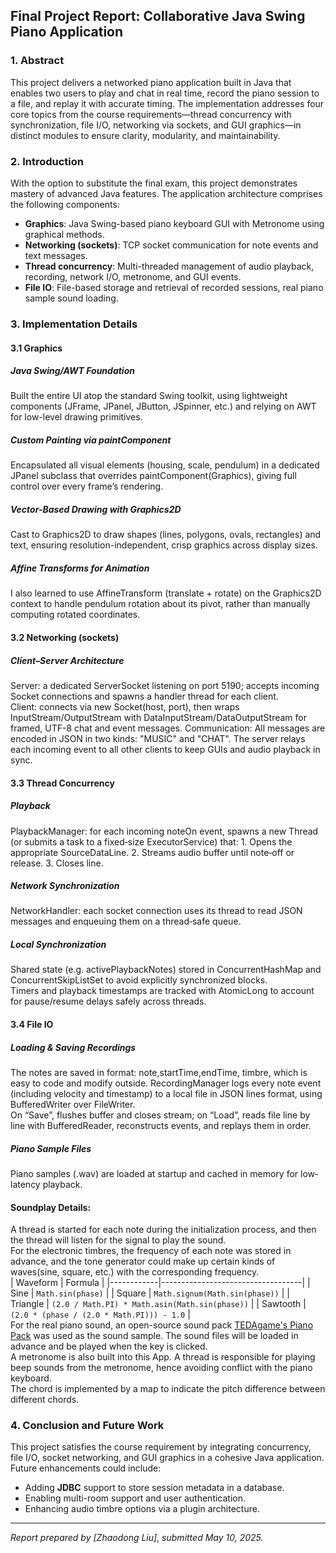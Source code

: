 ## Final Project Report: Collaborative Java Swing Piano Application

### 1. Abstract

This project delivers a networked piano application built in Java that enables two users to play and chat in real time, record the piano session to a file, and replay it with accurate timing. The implementation addresses four core topics from the course requirements—thread concurrency with synchronization, file I/O, networking via sockets, and GUI graphics—in distinct modules to ensure clarity, modularity, and maintainability.

### 2. Introduction

With the option to substitute the final exam, this project demonstrates mastery of advanced Java features. The application architecture comprises the following components:

* **Graphics**: Java Swing-based piano keyboard GUI with Metronome using graphical methods.
* **Networking (sockets)**: TCP socket communication for note events and text messages.
* **Thread concurrency**: Multi-threaded management of audio playback, recording, network I/O, metronome, and GUI events.
* **File IO**: File-based storage and retrieval of recorded sessions, real piano sample sound loading.



### 3. Implementation Details
#### 3.1 Graphics
##### Java Swing/AWT Foundation
Built the entire UI atop the standard Swing toolkit, using lightweight components (JFrame, JPanel, JButton, JSpinner, etc.) and relying on AWT for low-level drawing primitives.
##### Custom Painting via paintComponent
Encapsulated all visual elements (housing, scale, pendulum) in a dedicated JPanel subclass that overrides paintComponent(Graphics), giving full control over every frame’s rendering.
##### Vector-Based Drawing with Graphics2D
Cast to Graphics2D to draw shapes (lines, polygons, ovals, rectangles) and text, ensuring resolution-independent, crisp graphics across display sizes.
##### Affine Transforms for Animation
I also learned to use AffineTransform (translate + rotate) on the Graphics2D context to handle pendulum rotation about its pivot, rather than manually computing rotated coordinates.

#### 3.2 Networking (sockets)
##### Client–Server Architecture
Server: a dedicated ServerSocket listening on port 5190; accepts incoming Socket connections and spawns a handler thread for each client.
<br>
Client: connects via new Socket(host, port), then wraps InputStream/OutputStream with DataInputStream/DataOutputStream for framed, UTF-8 chat and event messages.
Communication: All messages are encoded in JSON in two kinds: "MUSIC" and "CHAT". The server relays each incoming event to all other clients to keep GUIs and audio playback in sync.

#### 3.3 Thread Concurrency
##### Playback
PlaybackManager: for each incoming noteOn event, spawns a new Thread (or submits a task to a fixed‐size ExecutorService) that:
	1.	Opens the appropriate SourceDataLine.
	2.	Streams audio buffer until note‐off or release.
	3.	Closes line.
##### Network Synchronization
NetworkHandler: each socket connection uses its thread to read JSON messages and enqueuing them on a thread‐safe queue.
##### Local Synchronization
Shared state (e.g. activePlaybackNotes) stored in ConcurrentHashMap and ConcurrentSkipListSet to avoid explicitly synchronized blocks.
<br>
Timers and playback timestamps are tracked with AtomicLong to account for pause/resume delays safely across threads.
 
#### 3.4 File IO
##### Loading & Saving Recordings
The notes are saved in format: note,startTime,endTime, timbre, which is easy to code and modify outside. RecordingManager logs every note event (including velocity and timestamp) to a local file in JSON lines format, using BufferedWriter over FileWriter.
<br>
On “Save”, flushes buffer and closes stream; on “Load”, reads file line by line with BufferedReader, reconstructs events, and replays them in order.
##### Piano Sample Files
Piano samples (.wav) are loaded at startup and cached in memory for low‐latency playback.




#### Soundplay Details: 
A thread is started for each note during the initialization process, and then the thread will listen for the signal to play the sound.
<br>
For the electronic timbres, the frequency of each note was stored in advance, and the tone generator could make up certain kinds of waves(sine, square, etc.) with the corresponding frequency. 
<br>
  | Waveform   | Formula                          |
  |------------|-----------------------------------|
  | Sine       | `Math.sin(phase)`                 |
  | Square     | `Math.signum(Math.sin(phase))`     |
  | Triangle   | `(2.0 / Math.PI) * Math.asin(Math.sin(phase))` |
  | Sawtooth   | `(2.0 * (phase / (2.0 * Math.PI))) - 1.0` |
<br>
For the real piano sound, an open-source sound pack [TEDAgame's Piano Pack](https://freesound.org/people/TEDAgame/packs/25405/) was used as the sound sample. The sound files will be loaded in advance and be played when the key is clicked. 
<br>
A metronome is also built into this App. A thread is responsible for playing beep sounds from the metronome, hence avoiding conflict with the piano keyboard.
<br>
The chord is implemented by a map to indicate the pitch difference between different chords.


### 4. Conclusion and Future Work

This project satisfies the course requirement by integrating concurrency, file I/O, socket networking, and GUI graphics in a cohesive Java application. Future enhancements could include:

* Adding **JDBC** support to store session metadata in a database.
* Enabling multi-room support and user authentication.
* Enhancing audio timbre options via a plugin architecture.

---

*Report prepared by \[Zhaodong Liu], submitted May 10, 2025.*
